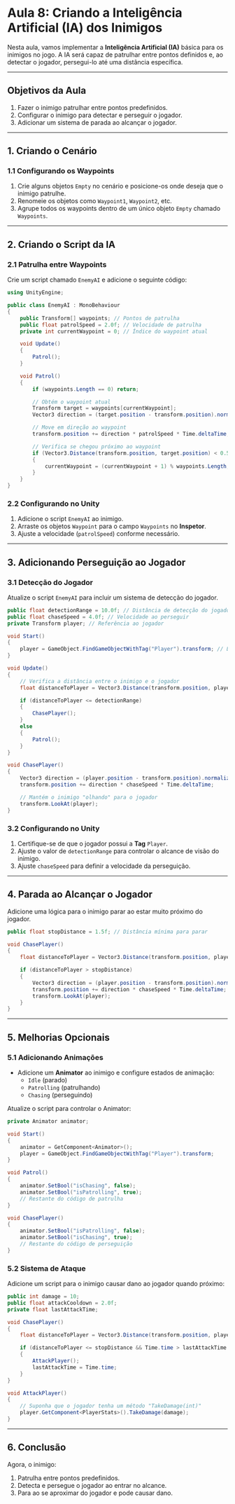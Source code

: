 # Aula 8: Criando a Inteligência Artificial (IA) dos Inimigos

Nesta aula, vamos implementar a **Inteligência Artificial (IA)** básica para os inimigos no jogo. A IA será capaz de patrulhar entre pontos definidos e, ao detectar o jogador, persegui-lo até uma distância específica.

---

## **Objetivos da Aula**
1. Fazer o inimigo patrulhar entre pontos predefinidos.
2. Configurar o inimigo para detectar e perseguir o jogador.
3. Adicionar um sistema de parada ao alcançar o jogador.

---

## **1. Criando o Cenário**

### **1.1 Configurando os Waypoints**
1. Crie alguns objetos `Empty` no cenário e posicione-os onde deseja que o inimigo patrulhe.
2. Renomeie os objetos como `Waypoint1`, `Waypoint2`, etc.
3. Agrupe todos os waypoints dentro de um único objeto `Empty` chamado `Waypoints`.

---

## **2. Criando o Script da IA**

### **2.1 Patrulha entre Waypoints**
Crie um script chamado `EnemyAI` e adicione o seguinte código:

```csharp
using UnityEngine;

public class EnemyAI : MonoBehaviour
{
    public Transform[] waypoints; // Pontos de patrulha
    public float patrolSpeed = 2.0f; // Velocidade de patrulha
    private int currentWaypoint = 0; // Índice do waypoint atual

    void Update()
    {
        Patrol();
    }

    void Patrol()
    {
        if (waypoints.Length == 0) return;

        // Obtém o waypoint atual
        Transform target = waypoints[currentWaypoint];
        Vector3 direction = (target.position - transform.position).normalized;

        // Move em direção ao waypoint
        transform.position += direction * patrolSpeed * Time.deltaTime;

        // Verifica se chegou próximo ao waypoint
        if (Vector3.Distance(transform.position, target.position) < 0.5f)
        {
            currentWaypoint = (currentWaypoint + 1) % waypoints.Length; // Avança para o próximo waypoint
        }
    }
}
```

### **2.2 Configurando no Unity**
1. Adicione o script `EnemyAI` ao inimigo.
2. Arraste os objetos `Waypoint` para o campo `Waypoints` no **Inspetor**.
3. Ajuste a velocidade (`patrolSpeed`) conforme necessário.

---

## **3. Adicionando Perseguição ao Jogador**

### **3.1 Detecção do Jogador**
Atualize o script `EnemyAI` para incluir um sistema de detecção do jogador.

```csharp
public float detectionRange = 10.0f; // Distância de detecção do jogador
public float chaseSpeed = 4.0f; // Velocidade ao perseguir
private Transform player; // Referência ao jogador

void Start()
{
    player = GameObject.FindGameObjectWithTag("Player").transform; // Localiza o jogador pela tag
}

void Update()
{
    // Verifica a distância entre o inimigo e o jogador
    float distanceToPlayer = Vector3.Distance(transform.position, player.position);

    if (distanceToPlayer <= detectionRange)
    {
        ChasePlayer();
    }
    else
    {
        Patrol();
    }
}

void ChasePlayer()
{
    Vector3 direction = (player.position - transform.position).normalized;
    transform.position += direction * chaseSpeed * Time.deltaTime;

    // Mantém o inimigo "olhando" para o jogador
    transform.LookAt(player);
}
```

### **3.2 Configurando no Unity**
1. Certifique-se de que o jogador possui a **Tag** `Player`.
2. Ajuste o valor de `detectionRange` para controlar o alcance de visão do inimigo.
3. Ajuste `chaseSpeed` para definir a velocidade da perseguição.

---

## **4. Parada ao Alcançar o Jogador**

Adicione uma lógica para o inimigo parar ao estar muito próximo do jogador.

```csharp
public float stopDistance = 1.5f; // Distância mínima para parar

void ChasePlayer()
{
    float distanceToPlayer = Vector3.Distance(transform.position, player.position);

    if (distanceToPlayer > stopDistance)
    {
        Vector3 direction = (player.position - transform.position).normalized;
        transform.position += direction * chaseSpeed * Time.deltaTime;
        transform.LookAt(player);
    }
}
```

---

## **5. Melhorias Opcionais**

### **5.1 Adicionando Animações**
- Adicione um **Animator** ao inimigo e configure estados de animação:
  - `Idle` (parado)
  - `Patrolling` (patrulhando)
  - `Chasing` (perseguindo)

Atualize o script para controlar o Animator:
```csharp
private Animator animator;

void Start()
{
    animator = GetComponent<Animator>();
    player = GameObject.FindGameObjectWithTag("Player").transform;
}

void Patrol()
{
    animator.SetBool("isChasing", false);
    animator.SetBool("isPatrolling", true);
    // Restante do código de patrulha
}

void ChasePlayer()
{
    animator.SetBool("isPatrolling", false);
    animator.SetBool("isChasing", true);
    // Restante do código de perseguição
}
```

### **5.2 Sistema de Ataque**
Adicione um script para o inimigo causar dano ao jogador quando próximo:
```csharp
public int damage = 10;
public float attackCooldown = 2.0f;
private float lastAttackTime;

void ChasePlayer()
{
    float distanceToPlayer = Vector3.Distance(transform.position, player.position);

    if (distanceToPlayer <= stopDistance && Time.time > lastAttackTime + attackCooldown)
    {
        AttackPlayer();
        lastAttackTime = Time.time;
    }
}

void AttackPlayer()
{
    // Suponha que o jogador tenha um método "TakeDamage(int)"
    player.GetComponent<PlayerStats>().TakeDamage(damage);
}
```

---

## **6. Conclusão**
Agora, o inimigo:
1. Patrulha entre pontos predefinidos.
2. Detecta e persegue o jogador ao entrar no alcance.
3. Para ao se aproximar do jogador e pode causar dano.
